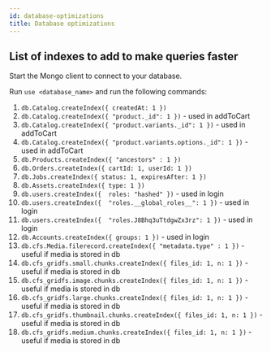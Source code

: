 ```yaml
---
id: database-optimizations
title: Database optimizations
---
```


## List of indexes to add to make queries faster

Start the Mongo client to connect to your database.

Run `use <database_name>` and run the following commands:

1. `db.Catalog.createIndex({ createdAt: 1 })`
2. `db.Catalog.createIndex({ "product._id": 1 })` - used in addToCart
3. `db.Catalog.createIndex({ "product.variants._id": 1 })` - used in addToCart
4. `db.Catalog.createIndex({ "product.variants.options._id": 1 })` - used in addToCart
5. `db.Products.createIndex({ "ancestors" : 1 })`
6. `db.Orders.createIndex({ cartId: 1, userId: 1 })`
7. `db.Jobs.createIndex({ status: 1, expiresAfter: 1 })`
8. `db.Assets.createIndex({ type: 1 })`
9. `db.users.createIndex({  roles: "hashed" })` - used in login
10. `db.users.createIndex({  "roles.__global_roles__": 1 })` - used in login
11. `db.users.createIndex({  "roles.J8Bhq3uTtdgwZx3rz": 1 })` - used in login
12. `db.Accounts.createIndex({ groups: 1 })` - used in login
13. `db.cfs.Media.filerecord.createIndex({ "metadata.type" : 1 })` - useful if media is stored in db
14. `db.cfs_gridfs.small.chunks.createIndex({ files_id: 1, n: 1 })` - useful if media is stored in db
15. `db.cfs_gridfs.image.chunks.createIndex({ files_id: 1, n: 1 })` - useful if media is stored in db
16. `db.cfs_gridfs.large.chunks.createIndex({ files_id: 1, n: 1 })` - useful if media is stored in db
17. `db.cfs_gridfs.thumbnail.chunks.createIndex({ files_id: 1, n: 1 })` - useful if media is stored in db
18. `db.cfs_gridfs.medium.chunks.createIndex({ files_id: 1, n: 1 })` - useful if media is stored in db
